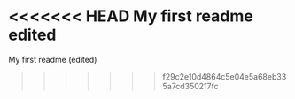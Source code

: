 <<<<<<< HEAD
My first readme
edited
=======
My first readme (edited)
>>>>>>> f29c2e10d4864c5e04e5a68eb335a7cd350217fc
